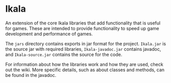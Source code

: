 Ikala
=====
An extension of the core Ikala libraries that add functionality that is useful for games. These are intended to provide functionality to speed up game development and performance of games.

The `jars` directory contains exports in jar format for the project. `Ikala.jar` is the source jar with required libraries, `Ikala-javadoc.jar` contains javadoc, and `Ikala-source.jar` contains the source for the code.

For information about how the libraries work and how they are used, check out the wiki. More specific details, such as about classes and methods, can be found in the javadoc.
